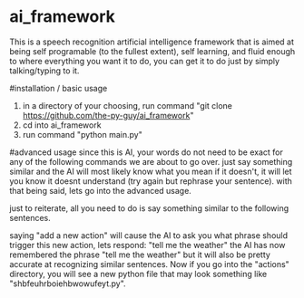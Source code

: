 # ai_framework
This is a speech recognition artificial intelligence framework that is aimed at being self programable (to the fullest extent), self learning, and fluid enough to where everything you want it to do, you can get it to do just by simply talking/typing to it.

#installation / basic usage
1. in a directory of your choosing, run command "git clone https://github.com/the-py-guy/ai_framework"
2. cd into ai_framework
3. run command "python main.py"

#advanced usage
since this is AI, your words do not need to be exact for any of the following commands we are about to go over. just say something similar and the AI will most likely know what you mean if it doesn't, it will let you know it doesnt understand (try again but rephrase your sentence). with that being said, lets go into the advanced usage.

just to reiterate, all you need to do is say something similar to the following sentences.

saying "add a new action" will cause the AI to ask you what phrase should trigger this new action, lets respond: "tell me the weather" the AI has now remembered the phrase "tell me the weather" but it will also be pretty accurate at recognizing similar sentences. Now if you go into the "actions" directory, you will see a new python file that may look something like "shbfeuhrboiehbwowufeyt.py".

